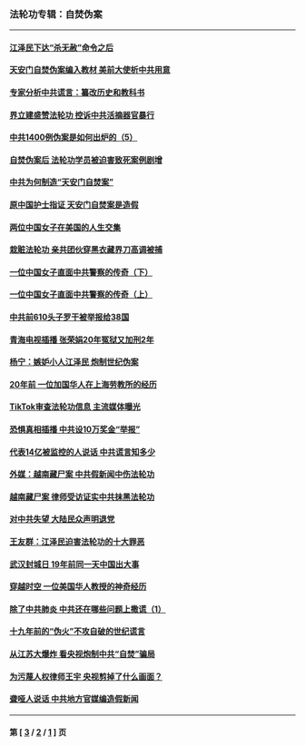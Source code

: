 ### 法轮功专辑：自焚伪案
---
#### [江泽民下达“杀无赦”命令之后](../../pages/nf5562/n13878084.md?07230430) 
#### [天安门自焚伪案编入教材 美前大使析中共用意](../../pages/nf5562/n13791932.md?07230430) 
#### [专家分析中共谎言：纂改历史和教科书](../../pages/nf5562/n13781542.md?07230430) 
#### [界立建盛赞法轮功 控诉中共活摘器官暴行](../../pages/nf5562/n13781971.md?07230430) 
#### [中共1400例伪案是如何出炉的（5）](../../pages/nf5562/n13226831.md?07230430) 
#### [自焚伪案后 法轮功学员被迫害致死案例剧增](../../pages/nf5562/n13190600.md?07230430) 
#### [中共为何制造“天安门自焚案”](../../pages/nf5562/n13183270.md?07230430) 
#### [原中国护士指证 天安门自焚案是造假](../../pages/nf5562/n13172289.md?07230430) 
#### [两位中国女子在美国的人生交集](../../pages/nf5562/n13156138.md?07230430) 
#### [栽赃法轮功 亲共团伙穿黑衣藏界刀高调被捕](../../pages/nf5562/n13073780.md?07230430) 
#### [一位中国女子直面中共警察的传奇（下）](../../pages/nf5562/n12989706.md?07230430) 
#### [一位中国女子直面中共警察的传奇（上）](../../pages/nf5562/n12985072.md?07230430) 
#### [中共前610头子罗干被举报给38国](../../pages/nf5562/n12975419.md?07230430) 
#### [青海电视插播 张荣娟20年冤狱又加刑2年](../../pages/nf5562/n12738166.md?07230430) 
#### [杨宁：嫉妒小人江泽民 炮制世纪伪案](../../pages/nf5562/n12724108.md?07230430) 
#### [20年前 一位加国华人在上海劳教所的经历](../../pages/nf5562/n12707932.md?07230430) 
#### [TikTok审查法轮功信息 主流媒体曝光](../../pages/nf5562/n12362336.md?07230430) 
#### [恐惧真相插播 中共设10万奖金“举报”](../../pages/nf5562/n12306396.md?07230430) 
#### [代表14亿被监控的人说话 中共谎言知多少](../../pages/nf5562/n12297484.md?07230430) 
#### [外媒：越南藏尸案 中共假新闻中伤法轮功](../../pages/nf5562/n12264411.md?07230430) 
#### [越南藏尸案 律师受访证实中共抹黑法轮功](../../pages/nf5562/n12261878.md?07230430) 
#### [对中共失望 大陆民众声明退党](../../pages/nf5562/n12187315.md?07230430) 
#### [王友群：江泽民迫害法轮功的十大罪恶](../../pages/nf5562/n12169074.md?07230430) 
#### [武汉封城日 19年前同一天中国出大事](../../pages/nf5562/n12150901.md?07230430) 
#### [穿越时空  一位美国华人教授的神奇经历](../../pages/nf5562/n12097460.md?07230430) 
#### [除了中共肺炎 中共还在哪些问题上撒谎（1）](../../pages/nf5562/n11955770.md?07230430) 
#### [十九年前的“伪火”不攻自破的世纪谎言](../../pages/nf5562/n11813238.md?07230430) 
#### [从江苏大爆炸 看央视炮制中共“自焚”骗局](../../pages/nf5562/n11140275.md?07230430) 
#### [为污蔑人权律师王宇 央视剪掉了什么画面？](../../pages/nf5562/n11130142.md?07230430) 
#### [聋哑人说话 中共地方官媒编造假新闻](../../pages/nf5562/n11006067.md?07230430) 

---
#### 第 [ [3](./3.md?07230430) / [2](./2.md?07230430) / [1](./1.md?07230430) ] 页
